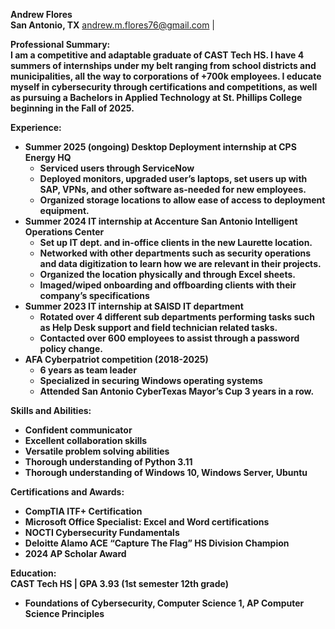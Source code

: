 **Andrew Flores**  
**San Antonio, TX**
 andrew.m.flores76@gmail.com  |

**Professional Summary:**  
**I am a competitive and adaptable graduate of CAST Tech HS. I have 4 summers of internships under my belt ranging from school districts and municipalities, all the way to corporations of \+700k employees. I educate myself in cybersecurity through certifications and competitions, as well as pursuing a Bachelors in Applied Technology at St. Phillips College beginning in the Fall of 2025\.**

**Experience:**

* **Summer 2025 (ongoing) Desktop Deployment internship at CPS Energy HQ**  
  * **Serviced users through ServiceNow**  
  * **Deployed monitors, upgraded user’s laptops, set users up with SAP, VPNs, and other software as-needed for new employees.**   
  * **Organized storage locations to allow ease of access to deployment equipment.**  
* **Summer 2024 IT internship at Accenture San Antonio Intelligent Operations Center**  
  * **Set up IT dept. and in-office clients in the new Laurette location.**  
  * **Networked with other departments such as security operations and data digitization to learn how we are relevant in their projects.**  
  * **Organized the location physically and through Excel sheets.**  
  * **Imaged/wiped onboarding and offboarding clients with their company’s specifications**  
* **Summer 2023 IT internship at SAISD IT department**   
  * **Rotated over 4 different sub departments performing tasks such as Help Desk support and field technician related tasks.**  
  * **Contacted over 600 employees to assist through a password policy change.**  
* **AFA Cyberpatriot competition (2018-2025)**  
  * **6 years as team leader**  
  * **Specialized in securing Windows operating systems**  
  * **Attended San Antonio CyberTexas Mayor’s Cup 3 years in a row.**

**Skills and Abilities:**

* **Confident communicator**  
* **Excellent collaboration skills**  
* **Versatile problem solving abilities**  
* **Thorough understanding of Python 3.11**  
* **Thorough understanding of Windows 10, Windows Server, Ubuntu**

**Certifications and Awards:**

* **CompTIA ITF+ Certification**  
* **Microsoft Office Specialist: Excel and Word certifications**  
* **NOCTI Cybersecurity Fundamentals**  
* **Deloitte Alamo ACE “Capture The Flag” HS Division Champion**  
* **2024 AP Scholar Award**

**Education:**  
**CAST Tech HS | GPA 3.93 (1st semester 12th grade)** 

* **Foundations of Cybersecurity, Computer Science 1, AP Computer Science Principles**
  
